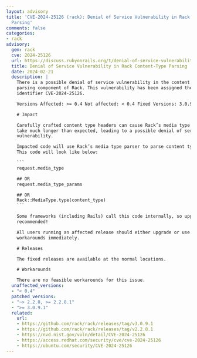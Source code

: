 ```yaml
---
layout: advisory
title: 'CVE-2024-25126 (rack): Denial of Service Vulnerability in Rack Content-Type
  Parsing'
comments: false
categories:
- rack
advisory:
  gem: rack
  cve: 2024-25126
  url: https://discuss.rubyonrails.org/t/denial-of-service-vulnerability-in-rack-content-type-parsing/84941
  title: Denial of Service Vulnerability in Rack Content-Type Parsing
  date: 2024-02-21
  description: |
    There is a possible denial of service vulnerability in the content type
    parsing component of Rack. This vulnerability has been assigned the CVE
    identifier CVE-2024-25126.

    Versions Affected: >= 0.4 Not affected: < 0.4 Fixed Versions: 3.0.9.1, 2.2.8.1

    # Impact

    Carefully crafted content type headers can cause Rack’s media type parser to
    take much longer than expected, leading to a possible denial of service
    vulnerability.

    Impacted code will use Rack’s media type parser to parse content type headers.
    This code will look like below:

    ```
    request.media_type

    ## OR
    request.media_type_params

    ## OR
    Rack::MediaType.type(content_type)
    ```

    Some frameworks (including Rails) call this code internally, so upgrading is
    recommended!

    All users running an affected release should either upgrade or use one of the
    workarounds immediately.

    # Releases

    The fixed releases are available at the normal locations.

    # Workarounds

    There are no feasible workarounds for this issue.
  unaffected_versions:
  - "< 0.4"
  patched_versions:
  - "~> 2.2.8, >= 2.2.8.1"
  - ">= 3.0.9.1"
  related:
    url:
    - https://github.com/rack/rack/releases/tag/v3.0.9.1
    - https://github.com/rack/rack/releases/tag/v2.2.8.1
    - https://nvd.nist.gov/vuln/detail/CVE-2024-25126
    - https://access.redhat.com/security/cve/cve-2024-25126
    - https://ubuntu.com/security/CVE-2024-25126
---
```

